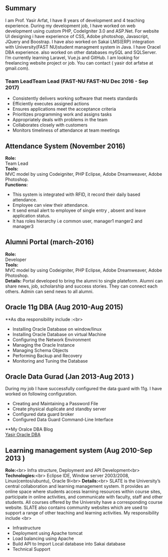 ## Summary
I am Prof. Yasir Arfat, I have 8 years of development and 4 teaching experience. During my development job,
I have worked on web development using custom PHP, CodeIgniter 3.0 and ASP.Net. For website UI designing i have experience of CSS, Adobe photoshop, Javascript, JQuery and Boostrap. I have also worked on Sakai LMS(ERP) integration with University(FAST NU)student managment system in Java. I have Oracel DBA experience. also worked on other databases mySQL and SQLServer. I’m currently learning Laravel, Vue.js and GitHub. I am looking for freelancing website project or job. You can contact ( yasir dot arfatse at gmail.com).
### Team LeadTeam Lead  (FAST-NU FAST-NU Dec 2016 - Sep 2017)
- Consistently delivers working software that meets standards
- Efficiently executes assigned actions
- Ensures applications meet the acceptance criteria
- Prioritizes programming work and assigns tasks
- Appropriately deals with problems in the team
- Collaborates closely with customers
- Monitors timeliness of attendance at team meetings

## Attendance System (November 2016)
**Role:**<br/>
Team Lead<br/>
**Tools:**<br/>
MVC model by using Codeigniter, PHP Eclipse, Adobe Dreamweaver, Adobe Photoshop.<br/>
**Functions:**
* This system is integrated with RFID, it record their daily based attendance.
* Employee can view their attendance.
* It send email alert to employee of single entry , absent and leave application status.
* It has roles hierarchy i.e common user, manager1 manger2 and manager3

## Alumni Portal (march-2016)
**Role:**<br/>
Developer<br/>
**Tools:**<br/>
MVC model by using Codeigniter, PHP Eclipse, Adobe Dreamweaver, Adobe Photoshop.<br/>
**Details:**
Portal developed to bring the alumni to single plateform. Alumni can share news, job, scholarship and success stories. They can connect each others. Admin can send news to all alumni.

## Oracle 11g DBA (Aug 2010-Aug 2015)
**As dba responsibility include :<br\>
- Installing Oracle Database on window/linux
- Installing Oracle Database on virtual Machine
- Configuring the Network Environment
- Managing the Oracle Instance
- Managing Schema Objects
- Performing Backup and Recovery
- Monitoring and Tuning the Database

## Oracle Data Gurad (Jan 2013-Aug 2013 )<br/>
 During my job I have successfully configured the data guard with 11g. I have worked on following configuration.
- Creating and Maintaining a Password File
- Create physical duplicate and standby server
- Configured data guard broker
- Configured Data Guard Command-Line Interface
 
**My Oralce DBA Blog<br/>
[Yasir Oracle DBA](http://yasirdba.blogspot.com/)

## Learning management system  (Aug 2010-Sep 2013 ) 
**Role:**<br\>
Infra structure, Deployment and API Development<br\>
**Technologies:**<br\>
Eclipse IDE, Window server 2003/2008, Linux(centos/ubuntu), Oracle 9i<br\>
**Details:**<br\>
SLATE is the University’s central collaboration and learning management system. It provides an online space where students access learning resources within course sites, participate in online activities, and communicate with faculty, staff and other students. All courses offered by the University have a corresponding course website. SLATE also contains community websites which are used to support a range of other teaching and learning activities. My responsibility include <br\>
* Infrastructure
* Deployment using Apache tomcat
* Load balancing using Apache
* Build API to Import Local database into Sakai database
* Technical Support







